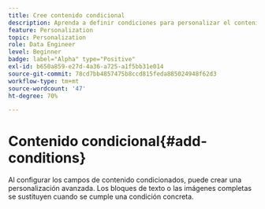 ```yaml
---
title: Cree contenido condicional
description: Aprenda a definir condiciones para personalizar el contenido en la interfaz de usuario web de Adobe Campaign
feature: Personalization
topic: Personalization
role: Data Engineer
level: Beginner
badge: label="Alpha" type="Positive"
exl-id: b650a859-e27d-4a36-a725-a1f5bb31e014
source-git-commit: 78cd7bb4857475b8ccd815feda885024948f62d3
workflow-type: tm+mt
source-wordcount: '47'
ht-degree: 70%

---
```


# Contenido condicional{#add-conditions}

Al configurar los campos de contenido condicionados, puede crear una personalización avanzada. Los bloques de texto o las imágenes completas se sustituyen cuando se cumple una condición concreta.
